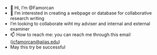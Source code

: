 - 👋 Hi, I’m @Famorcan
- 👀 I’m interested in creating a webpage or database for collaborative research writing
- I’m looking to collaborate wiht my adviser and internal and external examiner
- 📫 How to reach me: you can reach me through this email (jcfamorcan@aiias.edu)
- May this try be successful

<!---
Famorcan/Famorcan is a ✨ special ✨ repository because its `README.md` (this file) appears on your GitHub profile.
You can click the Preview link to take a look at your changes.
--->
